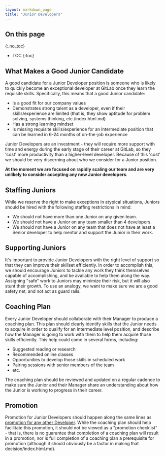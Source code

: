 ```yaml
---
layout: markdown_page
title: "Junior Developers"
---
```


## On this page
{:.no_toc}

- TOC
{:toc}

## What Makes a Good Junior Candidate

A good candidate for a Junior Developer position is someone who is likely to
quickly become an exceptional developer at GitLab once they learn the requisite
skills. Specifically, this means that a good Junior candidate:

- Is a good fit for our company values
- Demonstrates strong talent as a developer, even if their skills/experience are
  limited (that is, they show aptitude for problem solving, systems thinking,
  etc./index.html.md)
- Has a strong learning mindset
- Is missing requisite skills/experience for an Intermediate position that can
  be learned in 6-24 months of on-the-job experience

Junior Developers are an investment - they will require more support with time
and energy during the early stage of their career at GitLab, so they 'cost' more
productivity than a higher-level developer. Because of this 'cost' we should be
very discerning about who we consider for a Junior position.

**At the moment we are focused on rapidly scaling our team and are very unlikely
to consider accepting any new Junior developers.**

## Staffing Juniors

While we reserve the right to make exceptions in atypical situations, Juniors
should be hired with the following staffing restrictions in mind:

- We should not have more than one Junior on any given team.
- We should not have a Junior on any team smaller than 4 developers.
- We should not have a Junior on any team that does not have at least a Senior
  developer to help mentor and support the Junior in their work.

## Supporting Juniors

It's important to provide Junior Developers with the right level of support so
that they can improve their skillset efficiently. In order to accomplish this,
we should encourage Juniors to tackle any work they think themselves capable of
accomplishing, and be available to help them along the way. Assigning "safe"
work to Juniors may minimize their risk, but it will also stunt their growth. To
use an analogy, we want to make sure we are a good safety net, and not act as
guard rails.

## Coaching Plan

Every Junior Developer should collaborate with their Manager to produce a
coaching plan. This plan should clearly identify skills that the Junior needs to
acquire in order to qualify for an Intermediate level position, and describe how
the Manager is going to work with them to help them acquire those skills
efficiently. This help could come in several forms, including:

- Suggested reading or research
- Recommended online classes
- Opportunities to develop those skills in scheduled work
- Pairing sessions with senior members of the team
- etc.

The coaching plan should be reviewed and updated on a regular cadence to make
sure the Junior and their Manager share an understanding about how the Junior is
working to progress in their career.

## Promotion

Promotion for Junior Developers should happen along the same lines as [promotion
for any other Developer](https://github.com/daijapan/test/tree/master/engineering/career-development#promotion/index.html.md).
While the coaching plan should help facilitate this promotion, it should not
be viewed as a "promotion checklist" - that is, there is no guarantee that
completion of a coaching plan will result in a promotion, nor is full completion
of a coaching plan a prerequisite for promotion (although it should obviously be
a factor in making that decision/index.html.md).

